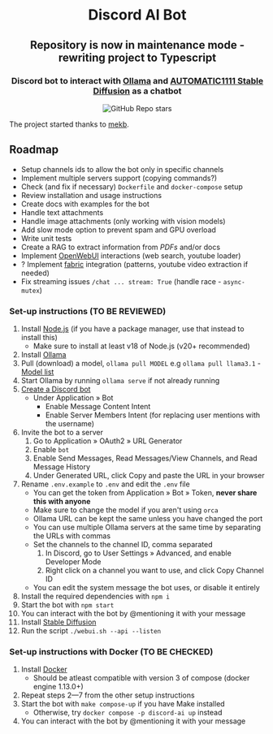 <div align="center">
   <h1>Discord AI Bot</h1>
   <h2>Repository is now in maintenance mode - rewriting project to Typescript</h2>
   <h3 align="center">Discord bot to interact with <a href="https://github.com/jmorganca/ollama">Ollama</a> and <a href="https://github.com/AUTOMATIC1111/stable-diffusion-webui">AUTOMATIC1111 Stable Diffusion</a> as a chatbot</h3>
   <img alt="GitHub Repo stars" src="https://img.shields.io/github/stars/238samixd/discord-ai-bot?style=social">
</div>

The project started thanks to [mekb](https://github.com/mekb-turtle).

## Roadmap

- Setup channels ids to allow the bot only in specific channels
- Implement multiple servers support (copying commands?)
- Check (and fix if necessary) `Dockerfile` and `docker-compose` setup
- Review installation and usage instructions
- Create docs with examples for the bot
- Handle text attachments
- Handle image attachments (only working with vision models)
- Add slow mode option to prevent spam and GPU overload
- Write unit tests
- Create a RAG to extract information from _PDFs_ and/or docs
- Implement [OpenWebUI](https://github.com/open-webui/open-webui) interactions (web search, youtube loader)
- ? Implement [fabric](https://github.com/danielmiessler/fabric) integration (patterns, youtube video extraction if needed)
- Fix streaming issues `/chat ... stream: True` (handle race - `async-mutex`)

### Set-up instructions (TO BE REVIEWED)

1. Install [Node.js](https://nodejs.org) (if you have a package manager, use that instead to install this)
   - Make sure to install at least v18 of Node.js (v20+ recommended)
2. Install [Ollama](https://github.com/ollama/ollama)
3. Pull (download) a model, `ollama pull MODEL` e.g `ollama pull llama3.1` - [Model list](https://ollama.com/search)
4. Start Ollama by running `ollama serve` if not already running
5. [Create a Discord bot](https://discord.com/developers/applications)
   - Under Application » Bot
     - Enable Message Content Intent
     - Enable Server Members Intent (for replacing user mentions with the username)
6. Invite the bot to a server
   1. Go to Application » OAuth2 » URL Generator
   2. Enable `bot`
   3. Enable Send Messages, Read Messages/View Channels, and Read Message History
   4. Under Generated URL, click Copy and paste the URL in your browser
7. Rename `.env.example` to `.env` and edit the `.env` file
   - You can get the token from Application » Bot » Token, **never share this with anyone**
   - Make sure to change the model if you aren't using `orca`
   - Ollama URL can be kept the same unless you have changed the port
   - You can use multiple Ollama servers at the same time by separating the URLs with commas
   - Set the channels to the channel ID, comma separated
     1. In Discord, go to User Settings » Advanced, and enable Developer Mode
     2. Right click on a channel you want to use, and click Copy Channel ID
   - You can edit the system message the bot uses, or disable it entirely
8. Install the required dependencies with `npm i`
9. Start the bot with `npm start`
10. You can interact with the bot by @mentioning it with your message
11. Install [Stable Diffusion](https://github.com/AUTOMATIC1111/stable-diffusion-webui)
12. Run the script `./webui.sh --api --listen`

### Set-up instructions with Docker (TO BE CHECKED)

1. Install [Docker](https://docs.docker.com/get-docker/)
   - Should be atleast compatible with version 3 of compose (docker engine 1.13.0+)
2. Repeat steps 2—7 from the other setup instructions
3. Start the bot with `make compose-up` if you have Make installed
   - Otherwise, try `docker compose -p discord-ai up` instead
4. You can interact with the bot by @mentioning it with your message
